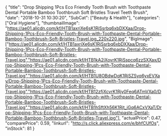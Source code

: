 {
	"title": "Drop Shipping 1Pcs Eco Friendly Tooth Brush with Toothpaste Dental Portable Bamboo Toothbrush Soft Bristles Travel Teeth Brush",
	"date": "2018-10-31 10:30:20",
	"SubCat": ["Beauty & Health"],
	"categories": ["Oral Hygiene"],
	"thumbnailImage": "https://ae01.alicdn.com/kf/HTB1axriXe6sK1RjSsrbq6xbDXXaa/Drop-Shipping-1Pcs-Eco-Friendly-Tooth-Brush-with-Toothpaste-Dental-Portable-Bamboo-Toothbrush-Soft-Bristles-Travel.jpg_220x220.jpg",
	"BigImage": ["https://ae01.alicdn.com/kf/HTB1axriXe6sK1RjSsrbq6xbDXXaa/Drop-Shipping-1Pcs-Eco-Friendly-Tooth-Brush-with-Toothpaste-Dental-Portable-Bamboo-Toothbrush-Soft-Bristles-Travel.jpg","https://ae01.alicdn.com/kf/HTB1kA2iXovrK1RjSspcq6zzSXXax/Drop-Shipping-1Pcs-Eco-Friendly-Tooth-Brush-with-Toothpaste-Dental-Portable-Bamboo-Toothbrush-Soft-Bristles-Travel.jpg","https://ae01.alicdn.com/kf/HTB1U8OBdwDqK1RjSZSyq6yxEVXay/Drop-Shipping-1Pcs-Eco-Friendly-Tooth-Brush-with-Toothpaste-Dental-Portable-Bamboo-Toothbrush-Soft-Bristles-Travel.jpg","https://ae01.alicdn.com/kf/HTB12zfjXcvrK1Rjy0Feq6ATmVXa0/Drop-Shipping-1Pcs-Eco-Friendly-Tooth-Brush-with-Toothpaste-Dental-Portable-Bamboo-Toothbrush-Soft-Bristles-Travel.jpg","https://ae01.alicdn.com/kf/HTB1hSftXh56K1Rjt_iGq6ACxVXaT/Drop-Shipping-1Pcs-Eco-Friendly-Tooth-Brush-with-Toothpaste-Dental-Portable-Bamboo-Toothbrush-Soft-Bristles-Travel.jpg"],
	"actualPrice": 0.47,
	"comparePrice": 0.59,
	"linkurl": "http://s.click.aliexpress.com/e/bhfCUfOs",
	"inStock": 81
}
